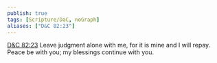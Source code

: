 ```yaml
---
publish: true
tags: [Scripture/DaC, noGraph]
aliases: ["D&C 82:23"]
---
```

[D&C 82:23](https://churchofjesuschrist.org/study/scriptures/dc-testament/dc/82?lang=eng&id=p23#p23) Leave judgment alone with me, for it is mine and I will repay. Peace be with you; my blessings continue with you.
